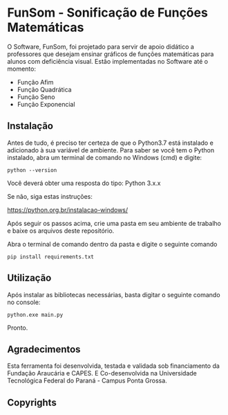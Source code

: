 # FunSom - Sonificação de Funções Matemáticas

O Software, FunSom, foi projetado para servir de apoio didático a professores que desejam ensinar gráficos de funções matemáticas para alunos com deficiência visual. Estão implementadas no Software até o momento:
* Função Afim
* Função Quadrática
* Função Seno
* Função Exponencial

## Instalação

Antes de tudo, é preciso ter certeza de que o Python3.7 está instalado e adicionado à sua variável de ambiente.
Para saber se você tem o Python instalado, abra um terminal de comando no Windows (cmd) e digite:
```
python --version
```
Você deverá obter uma resposta do tipo: Python 3.x.x

Se não, siga estas instruções:

https://python.org.br/instalacao-windows/

Após seguir os passos acima, crie uma pasta em seu ambiente de trabalho e baixe os arquivos deste repositório.

Abra o terminal de comando dentro da pasta e digite o seguinte comando

```
pip install requirements.txt
```

## Utilização

Após instalar as bibliotecas necessárias, basta digitar o seguinte comando no console:
```
python.exe main.py
```
Pronto.

## Agradecimentos

Esta ferramenta foi desenvolvida, testada e validada sob financiamento da Fundação Araucária e CAPES. E Co-desenvolvida na Universidade Tecnológica Federal do Paraná - Campus Ponta Grossa.

## Copyrights


